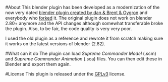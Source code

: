 #About
This blender plugin has been developed as a modernization of the now very dated [blender plugin created by dan & Brent & Oygron](https://github.com/Oygron/SupCom_Import_Export_Blender) 
and everybody who [forked](https://github.com/Oygron/SupCom_Import_Export_Blender/network/members) it. 
The original plugin does not work on blender 2.80+ anymore and the API changes although somewhat transferable broke the plugin.
Also, to be fair, the code quality is very very poor. 

I used the old plugin as a reference and rewrote it from scratch making sure it works on the latest versions of blender (2.82).

#What can it do
The plugin can load *Supreme Commander Model* (.scm) and *Supreme Commander Animation* (.sca) files. 
You can then edit these in Blender and export them again. 

#License
This plugin is released under the [GPLv3](https://www.gnu.org/licenses/gpl-3.0.html) license.
